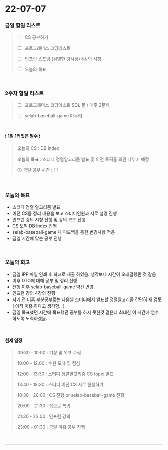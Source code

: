 # 22-07-07
 ### 금일 할일 리스트 

> - [ ]  CS 공부하기  
>
> - [ ]  프로그래머스 코딩테스트
>
> - [ ]  인프런 스프링 (김영한 강사님) 5강의 시청
>
> - [ ]  오늘의 목표    

<br/>

### 2주차 할일 리스트  

> - [ ]  프로그래머스 코딩테스트 SQL 문 / 매주 2문제  
>
> - [ ]  selab-baseball-game 마무리

<br/>

❗ **1일 1커밋은 필수** ❗
> 오늘의 CS : DB Index
>
> 오늘의 목표 : 스터디 정렬알고리즘 발표 및 이전 토픽들 의견 나누기 예정
>
> 🕒 금일 공부 시간 :  [  ]    
  
<br/>

### 오늘의 목표
- 스터디 정렬 알고리즘 발표
- 이전 CS들 정리 내용을 보고 스터디인원과 서로 설명 진행
- 인프런 강의 시청 진행 및 강의 코드 진행
- CS 토픽 DB Index 진행
- selab-baseball-game 재 피드백을 통한 변경사항 적용
- 금일 시간에 맞는 공부 진행


<br>

### 오늘의 회고
- 금일 IPP 파일 인쇄 후 학교로 제출 하였음. 생각보다 시간이 오래걸렸린 것 같음
- 이후 DTO에 대해 공부 및 정리 진행
- 진행 이후 selab-baseball-game 약간 변경
- 인프런 강의 4강의 진행
- 자기 전 미흡 부분공부로는 다음날 스터디에서 발표할 정렬알고리즘 간단히 재 검토 ( 아직 미흡 하다고 생각함.. )
- 금일 목표했던 시간에 목표했던 공부를 하지 못한것 같은데 최대한 이 시간에 엄수하도록 노력하겠음..


<br>

#### 현재 일정  

> 09:30 - 10:00 : 기상 및 목표 수립
>
> 10:00 - 12:00 : 수원 도착 및 점심
>
> 12:00 - 13:30 : 스터디 정렬알고리즘 CS topic 발표
>
> 13:40 - 18:30 : 스터디 이전 CS 서로 진행하기
>
> 18:30 - 20:00 : CS 진행 or selab-baseball-game 진행
>
> 20:00 - 21:30 : 집으로 복귀
>
> 21:30 - 23:00 : 인프런 강의
>
> 23:00 - 01:30 : 금일 미흡 공부 진행

<br/>

------------  
